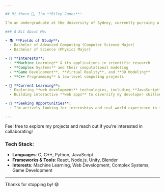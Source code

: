 ```yaml
---

## Hi there 👋, I'm **Riley Jones**!

I'm an undergraduate at the University of Sydney, currently pursuing a **Bachelor of Advanced Computing** (majoring in Computer Science) and a **Bachelor of Science** (majoring in Physics). My passion lies in the intersection of **computing and science**, with a focus on **machine learning** and its potential to solve complex scientific problems.

### A Bit About Me:

- 📚 **Fields of Study**:  
  - Bachelor of Advanced Computing (Computer Science Major)  
  - Bachelor of Science (Physics Major)

- 🤖 **Interests**:  
  - **Machine Learning** & its applications in scientific research  
  - **Complex Systems** and their computational modeling  
  - **Game Development**, **Virtual Reality**, and **3D Modeling**  
  - **C++ Programming** & low-level computing projects

- 🌱 **Current Learning**:  
  - Exploring **web development** technologies, including **JavaScript** and **React**  
  - Building interactive **web apps** to diversify my developer skillset

- 💼 **Seeking Opportunities**:  
  - I'm actively looking for internships and real-world experience in tech companies to expand my knowledge and contribute to innovative projects.

---
```


Feel free to explore my projects and reach out if you're interested in collaborating!

### Tech Stack:
- **Languages**: C, C++, Python, JavaScript
- **Frameworks & Tools**: React, Node.js, Unity, Blender
- **Interests**: Machine Learning, Web Development, Complex Systems, Game Development

---

Thanks for stopping by! 😄
